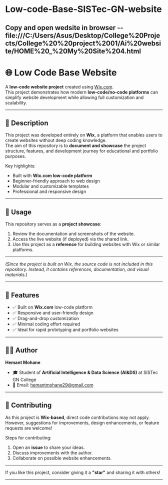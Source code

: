 # Low-code-Base-SISTec-GN-website
## Copy and open wedsite in browser -- file:///C:/Users/Asus/Desktop/College%20Projects/College%20%20project%2001/Ai%20website/HOME%20_%20My%20Site%204.html

# 🌐 Low Code Base Website

A **low-code website project** created using [Wix.com](https://www.wix.com/).  
This project demonstrates how modern **low-code/no-code platforms** can simplify website development while allowing full customization and scalability.

---

## 📖 Description

This project was developed entirely on **Wix**, a platform that enables users to create websites without deep coding knowledge.  
The aim of this repository is to **document and showcase** the project structure, features, and development journey for educational and portfolio purposes.

Key highlights:
- Built with **Wix.com low-code platform**  
- Beginner-friendly approach to web design  
- Modular and customizable templates  
- Professional and responsive design  

---

## 🚀 Usage

This repository serves as a **project showcase**:  
1. Review the documentation and screenshots of the website.  
2. Access the live website (if deployed) via the shared link.  
3. Use this project as a **reference** for building websites with Wix or similar platforms.  

---


*(Since the project is built on Wix, the source code is not included in this repository. Instead, it contains references, documentation, and visual materials.)*

---

## 🎯 Features

- ✅ Built on **Wix.com** low-code platform  
- ✅ Responsive and user-friendly design  
- ✅ Drag-and-drop customization  
- ✅ Minimal coding effort required  
- ✅ Ideal for rapid prototyping and portfolio websites  

---

## 👨‍💻 Author

**Hemant Mohane**  
- 🎓 Student of **Artificial Intelligence & Data Science (AI&DS)** at SISTec GN College  
- 📧 Email: [hemantmohane29@gmail.com](mailto:hemantmohane29@gmail.com)  

---

## 🤝 Contributing

As this project is **Wix-based**, direct code contributions may not apply. However, suggestions for improvements, design enhancements, or feature requests are welcome!  

Steps for contributing:  
1. Open an **issue** to share your ideas.  
2. Discuss improvements with the author.  
3. Collaborate on possible website enhancements.  

---

If you like this project, consider giving it a **"star"** and sharing it with others!

---
